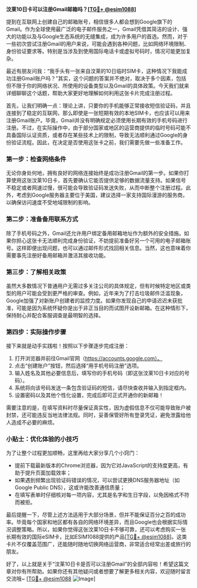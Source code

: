 **汶莱10日卡可以注册Gmail邮箱吗？[[TG💪+ @esim1088](https://t.me/s/esim1088)]**

提到在互联网上创建自己的邮箱账号，相信很多人都会想到Google旗下的Gmail。作为全球使用最广泛的电子邮件服务之一，Gmail凭借其简洁的设计、强大的功能以及与Google生态系统的无缝集成，成为许多用户的首选。然而，对于一些初次尝试注册Gmail的用户来说，可能会遇到各种问题，比如网络环境限制、身份验证要求等。特别是当涉及到使用国际电话卡或虚拟号码时，情况可能更加复杂。

最近有朋友问我：“我手头有一张来自汶莱的10日临时SIM卡，这种情况下我能成功注册Gmail账户吗？”其实，这个问题的答案并不绝对，取决于多个因素，包括但不限于你的网络状况、所使用的设备类型以及Gmail的具体政策。今天我们就来详细聊聊这个话题，帮助大家更好地理解如何利用这张卡片完成注册过程。

首先，让我们明确一点：理论上讲，只要你的手机能够正常接收短信验证码，并且连接到了稳定的互联网，那么即使是一张短期有效的本地SIM卡，也应该可以用来注册Gmail账户。毕竟，Gmail并没有明确规定必须使用长期有效的手机号码进行注册。不过，在实际操作中，由于部分国家或地区的运营商提供的临时号码可能不具备国际认证资质，或者存在某些技术上的限制，导致无法顺利通过Google的身份验证流程。因此，在决定是否使用这张卡之前，我们需要先做一些准备工作。

### 第一步：检查网络条件

无论你身处何地，拥有良好的网络连接始终是成功注册Gmail的第一步。如果你打算使用这张汶莱10日卡，首先要确认它能否提供足够的数据流量支持。如果信号不稳定或者网速过慢，很可能会导致验证码发送失败，从而中断整个注册过程。此外，考虑到Google服务器主要位于美国，建议选择一家支持国际漫游的服务商，以确保访问速度不受地域限制的影响。

### 第二步：准备备用联系方式

除了手机号码之外，Gmail还允许用户绑定备用邮箱地址作为额外的安全措施。如果你担心这张卡无法顺利完成身份验证，不妨提前准备好另一个可用的电子邮箱账号。这样即便出现问题，也可以通过邮件形式找回相关信息。当然，这也意味着你需要事先注册好备用邮箱并激活其接收功能。

### 第三步：了解相关政策

虽然大多数情况下普通用户无需过多关注公司的具体规定，但有时候特定地区或类型的用户可能会受到更严格的审查。例如，近年来为了打击垃圾邮件泛滥现象，Google加强了对新账户创建者的监控力度。如果你发现自己的申请迟迟未获批准，可能是因为系统怀疑你是出于非正当目的而试图开设新邮箱。在这种情形下，保持耐心并配合客服调查是最明智的选择。

### 第四步：实际操作步骤

接下来就是动手实践啦！按照以下步骤逐步完成注册：

1. 打开浏览器并前往Gmail官网（https://accounts.google.com）。
2. 点击“创建账户”按钮，然后选择“用手机号码注册”选项。
3. 输入姓名及其他必要信息后，填写你的手机号码（即这张汶莱10日卡对应的号码）。
4. 系统将向该号码发送一条包含验证码的短信，请尽快查收并输入到指定框内。
5. 设置密码以及其他个性化设置，完成后即可正式开通你的新邮箱！

需要注意的是，在填写资料时尽量保证真实性，因为虚假信息不仅可能导致账户被封禁，还可能违反当地法律法规。同时，妥善保管好所有登录凭证，避免泄露给他人造成不必要的麻烦。

### 小贴士：优化体验的小技巧

为了让整个过程更加顺畅，这里再给大家分享几个小窍门：
- 提前下载最新版本的Chrome浏览器，因为它对JavaScript的支持度更高，有助于提升页面加载效率；
- 如果遇到频繁出现验证码错误的情况，可以尝试更换DNS服务器地址（如Google Public DNS），这或许能改善通信质量；
- 在填写表单时仔细核对每一项内容，尤其是名字和生日字段，以免因格式不符而被拒。

最后提醒一下，尽管上述方法适用于大部分场景，但并不能保证百分之百的成功率。毕竟每个国家和地区都有各自的网络环境差异，而且Google也会根据实际情况调整策略。所以，如果你觉得这张汶莱10日卡不够可靠，还可以考虑购买一张长期有效的国际eSIM卡，比如ESIM1088提供的产品[[TG💪+ @esim1088](https://t.me/s/esim1088)]。这类卡片不仅覆盖范围广，还能随时随地切换网络运营商，非常适合经常出差或旅行的朋友。

好了，以上就是关于“汶莱10日卡是否可以注册Gmail”的全部内容啦！希望这篇文章对你有所帮助。如果你还有其他疑问或者想要了解更多相关内容，欢迎随时留言交流哦~ [[TG💪+ @esim1088](https://t.me/s/esim1088) ![Image](https://i.postimg.cc/4NQfJmqS/Snipaste-2025-05-13-00-14-12.png)]